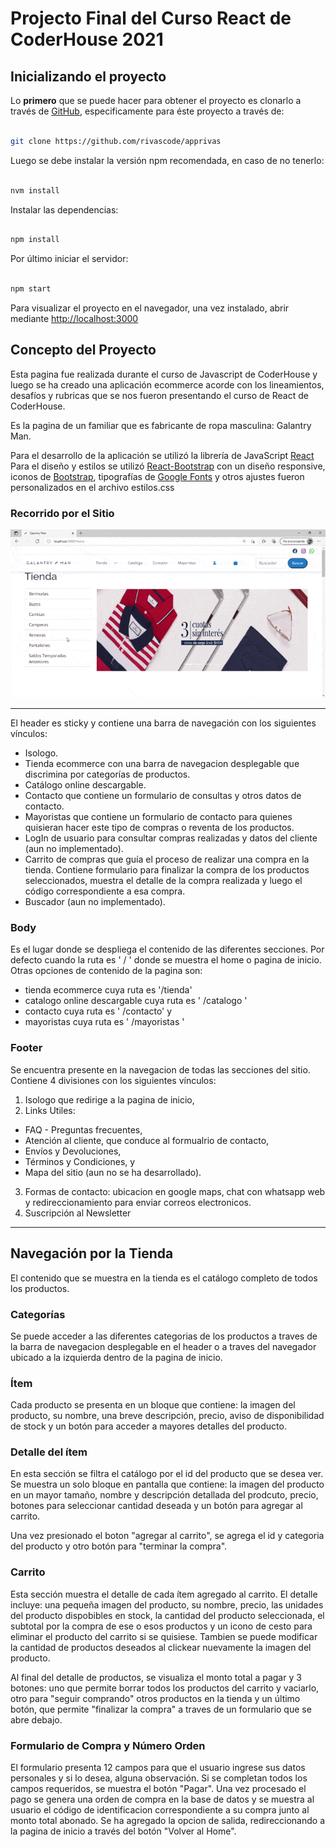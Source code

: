 # Projecto Final del Curso React de CoderHouse 2021

## Inicializando el proyecto
Lo **primero** que se puede hacer para obtener el proyecto es clonarlo a través de [GitHub](https://github.com), especificamente para éste proyecto a través de: 

```bash

git clone https://github.com/rivascode/apprivas


```

Luego se debe instalar la versión npm recomendada, en caso de no tenerlo:

```bash

nvm install

```

Instalar las dependencias:

```bash

npm install

```

Por último iniciar el servidor:

```bash

npm start

```
Para visualizar el proyecto en el navegador, una vez instalado, abrir mediante [http://localhost:3000](http://localhost:3000) 

## Concepto del Proyecto
Esta pagina fue realizada durante el curso de Javascript de CoderHouse y luego se ha creado una aplicación ecommerce acorde con los lineamientos, desafíos y rubricas que se nos fueron presentando el curso de React de CoderHouse.

Es la pagina de un familiar que es fabricante de ropa masculina: Galantry Man.

Para el desarrollo de la aplicación se utilizó la librería de JavaScript [React](https://es.reactjs.org/) 
Para el diseño y estilos se utilizó [React-Bootstrap](https://react-bootstrap.github.io/) con un diseño responsive, iconos de [Bootstrap](https://icons.getbootstrap.com/), tipografías de [Google Fonts](https://fonts.google.com/)  y otros ajustes fueron personalizados en el archivo estilos.css 

### Recorrido por el Sitio
![video-gif](https://github.com/rivascode/apprivas/blob/master/GalantryMan.gif)

------------------------------------------
El header es sticky y contiene una barra de navegación con los siguientes vínculos: 

- Isologo.
- Tienda ecommerce con una barra de navegacion desplegable que discrimina por categorías de productos.
- Catálogo online descargable.
- Contacto que contiene un formulario de consultas y otros datos de contacto.
- Mayoristas que contiene un formulario de contacto para quienes quisieran hacer este tipo de compras o reventa de los productos.
- LogIn de usuario para consultar compras realizadas y datos del cliente (aun no implementado).
- Carrito de compras que guía el proceso de realizar una compra en la tienda. 
Contiene formulario para finalizar la compra de los productos seleccionados, muestra el detalle de la compra realizada y luego el código correspondiente a esa compra. 
- Buscador (aun no implementado).

### Body
Es el lugar donde se despliega el contenido de las diferentes secciones. 
Por defecto cuando la ruta es ' / ' donde se muestra el home o pagina de inicio. 
Otras opciones de contenido de la pagina son:
- tienda ecommerce cuya ruta es '/tienda' 
- catalogo online descargable cuya ruta es ' /catalogo ' 
- contacto cuya ruta es ' /contacto'  y
- mayoristas cuya ruta es ' /mayoristas ' 

### Footer
Se encuentra presente en la navegacion de todas las secciones del sitio. 
Contiene 4 divisiones con los siguientes vínculos: 
1) Isologo que redirige a la pagina de inicio,
2) Links Utiles:
- FAQ - Preguntas frecuentes,
- Atención al cliente, que conduce al formualrio de contacto,
- Envíos y Devoluciones,
- Términos y Condiciones, y 
- Mapa del sitio (aun no se ha desarrollado).
3) Formas de contacto: ubicacion en google maps, chat con whatsapp web y redireccionamiento para enviar correos electronicos.
4) Suscripción al Newsletter

------------------------------------------ 
## Navegación por la Tienda
El contenido que se muestra en la tienda es el catálogo completo de todos los productos. 

### Categorías
Se puede acceder a las diferentes categorias de los productos a traves de la barra de navegacion desplegable en el header o a traves del navegador ubicado a la izquierda dentro de la pagina de inicio.

### Ítem
Cada producto se presenta en un bloque que contiene: la imagen del producto, su nombre, una breve descripción, precio, aviso de disponibilidad de stock y un botón para acceder a mayores detalles del producto.

### Detalle del ítem
En esta sección se filtra el catálogo por el id del producto que se desea ver. Se muestra un solo bloque en pantalla que contiene: la imagen del producto en un mayor tamaño, nombre y descripción detallada del prodcuto, precio,  botones para seleccionar cantidad deseada y un botón para agregar al carrito.

Una vez presionado el boton "agregar al carrito", se agrega el id y categoria del producto y otro botón para "terminar la compra".

### Carrito
Esta sección muestra el detalle de cada ítem agregado al carrito. 
El detalle incluye: una pequeña imagen del producto, su nombre, precio, las unidades del producto dispobibles en stock, la cantidad del producto seleccionada, el subtotal por la compra de ese o esos productos y un icono de cesto para eliminar el producto del carrito si se quisiese. Tambien se puede modificar la cantidad de productos deseados al clickear nuevamente la imagen del producto.

Al final del detalle de productos, se visualiza el monto total a pagar y 3 botones: uno que permite borrar todos los productos del carrito y vaciarlo, otro para "seguir comprando" otros productos en la tienda y un último botón, que permite "finalizar la compra" a traves de un formulario que se abre debajo.

### Formulario de Compra y Número Orden
El formulario presenta 12 campos para que el usuario ingrese sus datos personales y si lo desea, alguna observación. Si se completan todos los campos requeridos, se muestra el botón "Pagar". 
Una vez procesado el pago se genera una orden de compra en la base de datos y se muestra al usuario el código de identificacion correspondiente a su compra junto al monto total abonado. 
Se ha agregado la opcion de salida, redireccionando a la pagina de inicio a través del botón "Volver al Home".
